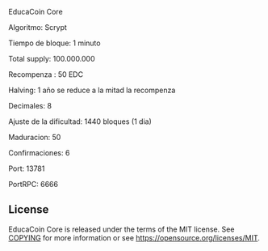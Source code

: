 EducaCoin Core

Algoritmo: Scrypt

Tiempo de bloque: 1 minuto

Total supply: 100.000.000

Recompenza : 50 EDC

Halving: 1 año se reduce a la mitad la recompenza

Decimales: 8

Ajuste de la dificultad: 1440 bloques (1 dia)

Maduracion: 50

Confirmaciones: 6

Port: 13781

PortRPC: 6666

License
-------

EducaCoin Core is released under the terms of the MIT license. See [COPYING](COPYING) for more
information or see https://opensource.org/licenses/MIT.
